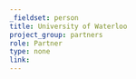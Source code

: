 ```yaml
---
_fieldset: person
title: University of Waterloo
project_group: partners
role: Partner
type: none
link: 
---
```

